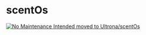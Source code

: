 # scentOs
[![No Maintenance Intended moved to Ultrona/scentOs ](http://unmaintained.tech/badge.svg)](http://unmaintained.tech/)
